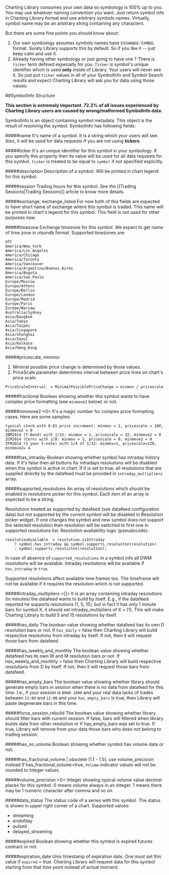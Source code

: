 Charting Library consumes your own data so symbology is 100% up to you. You may use whatever naming convention you want. Just return symbol info in Charting Library format and use arbitrary symbols names. Virtually, symbol name may be an arbitrary string containing any characters.

But there are some fine points you should know about:

1. Our own symbology assumes symbols names have `EXCHANGE:SYMBOL` format. Surely Library supports this by default. So if you like it -- just keep calm and use it.
2. Already having other symbology or just going to have one ? There is `ticker` term defined expecially for you. `Ticker` is symbol's unique identifier which is used **only** inside of Library. Your users will never see it. So just put `ticker` values in all of your SymbolInfo and Symbol Search results and expect Charting Library will ask you for data using those values.

##SymbolInfo Structure

**This section is extremely important. 72.2% of all issues experienced by Charting Library users are caused by wrong/malformed SymbolInfo data.**

SymbolInfo is an object containing symbol metadata. This object is the result of resolving the symbol. SymbolInfo has following fields:

#####name
It's name of a symbol. It is a string which your users will see. Also, it will be used for data requests if you are not using **tickers**.

#####ticker
It's an unique identifier for this symbol in your symbology. If you specify this property then its value will be used for all data requests for this symbol. `ticker` is treated to be equal to `symbol` if not specified explicitly.

#####description
Description of a symbol. Will be printed in chart legend for this symbol.

#####session
Trading hours for this symbol. See the [[Trading Sessions|Trading Sessions]] article to know more details.

#####exchange, exchange_listed
For now both of this fields are expected to have short name of exchange where this symbol is traded. This name will be printed in chart's legend for this symbol. This field is not used for other purposes now.

#####timezone
Exchange timezone for this symbol. We expect to get name of time zone in olsondb format. Supported timezones are:
```
UTC
America/New_York
America/Los_Angeles
America/Chicago
America/Toronto
America/Vancouver
America/Argentina/Buenos_Aires
America/Bogota
America/Sao_Paulo
Europe/Moscow
Europe/Athens
Europe/Berlin
Europe/London
Europe/Madrid
Europe/Paris
Europe/Warsaw
Australia/Sydney
Asia/Bangkok
Asia/Tokyo
Asia/Taipei
Asia/Singapore
Asia/Shanghai
Asia/Seoul
Asia/Kolkata
Asia/Hong_Kong
```
#####pricescale, minmov
1. Minimal possible price change is determined by those values.
2. PriceScale parameter determines interval between price lines on chart's price scale.
```
PriceScaleInterval  = MinimalPossiblePriceChange = minmov / pricescale
```

#####fractional <false>
Boolean showing whether this symbol wants to have complex price formatting (see `minmove2` below) or not.

#####minmove2 <0>
It's a magic number for complex price formatting cases. Here are some samples:
```
typical stock with 0.01 price increment: minmov = 1, pricescale = 100, minmove2 = 0
ZBM2014 (T-Bond) with 1/32: minmov = 1, pricescale = 32, minmove2 = 0
ZCM2014 (Corn) with 2/8: minmov = 2, pricescale = 8, minmove2 = 0
ZFM2014 (5 year t-note) with 1/4 of 1/32: minmov=1, pricescale=128, minmove2= 4
```

#####has_intraday <false>
Boolean showing whether symbol has intraday history data. If it's false then all buttons for intradays resolutions will be disabled when this symbol is active in chart.
If it is set to true, all resolutions that are supplied directly by the datafeed must be provided in `intraday_multipliers` array.

#####supported_resolutions
An array of resolutions which should be enabled in resolutions picker for this symbol. Each item of an array is expected to be a string.

Resolutions treated as supported by datafeed (see datafeed configuration data) but not supported by the current symbol will be disabled in Resolution picker widget. If one changes the symbol and new symbol does not support the selected resolution then resolution will be switched to first one in supported resolutions list. Resolution availability logic (pseudocode):
```
resolutionAvailable  = resolution.isIntraday
    ? symbol.has_intraday && symbol.supports_resoluiton(resolution)
    : symbol.supports_resoluiton(resolution);
```

In case of absence of `supported_resolutions` in a symbol info all DWM resolutions will be available. Intraday resolutions will be available if `has_intraday` is `true`.

Supported resolutions affect available time frames too. The timeframe will not be available if it requires the resolution which is not supported.

#####intraday_multipliers <[]>
It is an array containing intraday resolutions (in minutes) the datafeed wants to build by itself. E.g., if the datafeed reported he supports resolutions [1, 5, 15], but in fact it has only 1 minute bars for symbol X, it should set intraday_multipliers of X = [1]. This will make Charting Library to build 5 and 15 resolutions by itself.

#####has_daily <false>
The boolean value showing whether datafeed has its own D resolution bars or not. If `has_daily` = false then Charting Library will build respective resolutions from intraday by itself. If not, then it will request those bars from datafeed.

#####has_weekly_and_monthly <false>
The boolean value showing whether datafeed has its own W and M resolution bars or not. If has_weekly_and_monthly = false then Charting Library will build respective resolutions from D by itself. If not, then it will request those bars from datafeed.
 
#####has_empty_bars <false>
The boolean value showing whether library should generate empty bars in session when there is no data from datafeed for this time. I.e., if your session is `0900-1600` and your real data lacks of trades between `11:00` and `12:00` and your `has_empty_bars` is true, then Library will paste degenerate bars in this time.

#####force_session_rebuild <true>
The boolean value showing whether library should filter bars with current session. If false, bars will filtered when library builds data from other resolution or if has_empty_bars was set to true. If true, Library will remove from your data those bars who does not belong to trading session.

#####has_no_volume <false>
Boolean showing whether symbol has volume data or not.

#####has_fractional_volume <false> | obsolete (1.1 - 1.5), use volume_precision instead
If has_fractional_volume=true, `Volume` indicator values will not be rounded to integer values.

#####volume_precision <0>
Integer showing typical volume value decimal places for this symbol. 0 means volume always in an integer. 1 means there may be 1 numeric character after comma and so on.

#####data_status
The status code of a series with this symbol. The status is shown in upper right corner of a chart. Supported values:
* streaming
* endofday
* pulsed
* delayed_streaming

#####expired <false>
Boolean showing whether this symbol is expired futures contract or not.

#####expiration_date
Unix timestamp of expiration date. One must set this value if `expired` = true. Charting Library will request data for this symbol starting from that time point instead of actual moment.